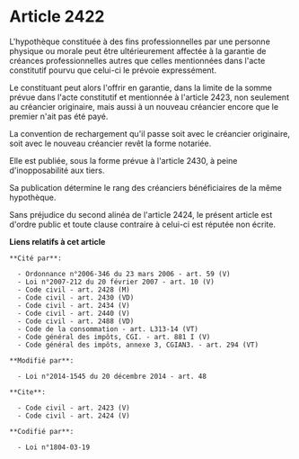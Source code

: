 # Article 2422

L'hypothèque constituée à des fins professionnelles par une personne physique ou morale peut être ultérieurement affectée à
la garantie de créances professionnelles autres que celles mentionnées dans l'acte constitutif pourvu que celui-ci le prévoie
expressément. 

Le constituant peut alors l'offrir en garantie, dans la limite de la somme prévue dans l'acte constitutif et mentionnée à
l'article 2423, non seulement au créancier originaire, mais aussi à un nouveau créancier encore que le premier n'ait pas été
payé. 

La convention de rechargement qu'il passe soit avec le créancier originaire, soit avec le nouveau créancier revêt la forme
notariée. 

Elle est publiée, sous la forme prévue à l'article 2430, à peine d'inopposabilité aux tiers. 

Sa publication détermine le rang des créanciers bénéficiaires de la même hypothèque. 

Sans préjudice du second alinéa de l'article 2424, le présent article est d'ordre public et toute clause contraire à celui-ci
est réputée non écrite.

**Liens relatifs à cet article**

	**Cité par**:

	  - Ordonnance n°2006-346 du 23 mars 2006 - art. 59 (V)
	  - Loi n°2007-212 du 20 février 2007 - art. 10 (V)
	  - Code civil - art. 2428 (M)
	  - Code civil - art. 2430 (VD)
	  - Code civil - art. 2434 (V)
	  - Code civil - art. 2440 (V)
	  - Code civil - art. 2488 (VD)
	  - Code de la consommation - art. L313-14 (VT)
	  - Code général des impôts, CGI. - art. 881 I (V)
	  - Code général des impôts, annexe 3, CGIAN3. - art. 294 (VT)

	**Modifié par**:

	  - Loi n°2014-1545 du 20 décembre 2014 - art. 48

	**Cite**:

	  - Code civil - art. 2423 (V)
	  - Code civil - art. 2424 (V)

	**Codifié par**:

	  - Loi n°1804-03-19
